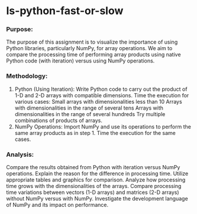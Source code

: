 Is-python-fast-or-slow
===============================
### Purpose:
The purpose of this assignment is to visualize the importance of using Python libraries, particularly NumPy, for array operations. We aim to compare the processing time of performing array products using native Python code (with iteration) versus using NumPy operations.

### Methodology:
1) Python (Using Iteration):
Write Python code to carry out the product of 1-D and 2-D arrays with compatible dimensions.
Time the execution for various cases:
Small arrays with dimensionalities less than 10
Arrays with dimensionalities in the range of several tens
Arrays with dimensionalities in the range of several hundreds
Try multiple combinations of products of arrays.
2) NumPy Operations:
Import NumPy and use its operations to perform the same array products as in step 1.
Time the execution for the same cases.
### Analysis:
Compare the results obtained from Python with iteration versus NumPy operations.
Explain the reason for the difference in processing time.
Utilize appropriate tables and graphics for comparison.
Analyze how processing time grows with the dimensionalities of the arrays.
Compare processing time variations between vectors (1-D arrays) and matrices (2-D arrays) without NumPy versus with NumPy.
Investigate the development language of NumPy and its impact on performance.
